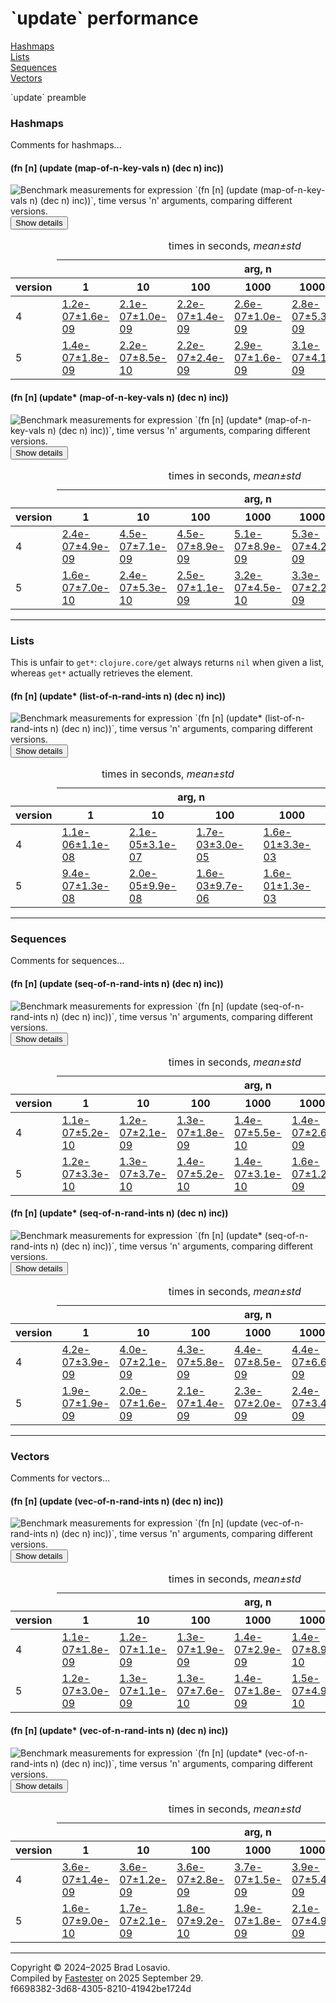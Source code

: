 
  <body>
    <h1>
      `update` performance
    </h1>
    <div>
      <a href="#group-0">Hashmaps</a><br>
      <a href="#group-1">Lists</a><br>
      <a href="#group-2">Sequences</a><br>
      <a href="#group-3">Vectors</a>
    </div>
    <div>
      <p>
        `update` preamble
      </p>
    </div>
    <section>
      <h3 id="group-0">
        Hashmaps
      </h3>
      <div>
        <p>
          Comments for hashmaps...
        </p>
      </div>
      <div>
        <h4 id="group-0-fexpr-0">
          (fn [n] (update (map-of-n-key-vals n) (dec n) inc))
        </h4><img alt=
        "Benchmark measurements for expression `(fn [n] (update (map-of-n-key-vals n) (dec n) inc))`, time versus &apos;n&apos; arguments, comparing different versions."
        src="img_update/group-0-fexpr-0.svg"><button class="collapser" type="button">Show details</button>
        <div class="collapsable">
          <table>
            <caption>
              times in seconds, <em>mean±std</em>
            </caption>
            <thead>
              <tr>
                <td></td>
                <th colspan="7">
                  arg, n
                </th>
              </tr>
              <tr>
                <th>
                  version
                </th>
                <th>
                  1
                </th>
                <th>
                  10
                </th>
                <th>
                  100
                </th>
                <th>
                  1000
                </th>
                <th>
                  10000
                </th>
                <th>
                  100000
                </th>
                <th>
                  1000000
                </th>
              </tr>
            </thead>
            <tr>
              <td>
                4
              </td>
              <td>
                <a href="https://github.com/blosavio/fn_in/blob/main/resources/fn_in_performance/update/version 4/test-0.edn">1.2e-07±1.6e-09</a>
              </td>
              <td>
                <a href="https://github.com/blosavio/fn_in/blob/main/resources/fn_in_performance/update/version 4/test-1.edn">2.1e-07±1.0e-09</a>
              </td>
              <td>
                <a href="https://github.com/blosavio/fn_in/blob/main/resources/fn_in_performance/update/version 4/test-2.edn">2.2e-07±1.4e-09</a>
              </td>
              <td>
                <a href="https://github.com/blosavio/fn_in/blob/main/resources/fn_in_performance/update/version 4/test-3.edn">2.6e-07±1.0e-09</a>
              </td>
              <td>
                <a href="https://github.com/blosavio/fn_in/blob/main/resources/fn_in_performance/update/version 4/test-4.edn">2.8e-07±5.3e-09</a>
              </td>
              <td>
                <a href="https://github.com/blosavio/fn_in/blob/main/resources/fn_in_performance/update/version 4/test-5.edn">3.1e-07±2.3e-09</a>
              </td>
              <td>
                <a href="https://github.com/blosavio/fn_in/blob/main/resources/fn_in_performance/update/version 4/test-6.edn">3.4e-07±2.7e-09</a>
              </td>
            </tr>
            <tr>
              <td>
                5
              </td>
              <td>
                <a href="https://github.com/blosavio/fn_in/blob/main/resources/fn_in_performance/update/version 5/test-0.edn">1.4e-07±1.8e-09</a>
              </td>
              <td>
                <a href="https://github.com/blosavio/fn_in/blob/main/resources/fn_in_performance/update/version 5/test-1.edn">2.2e-07±8.5e-10</a>
              </td>
              <td>
                <a href="https://github.com/blosavio/fn_in/blob/main/resources/fn_in_performance/update/version 5/test-2.edn">2.2e-07±2.4e-09</a>
              </td>
              <td>
                <a href="https://github.com/blosavio/fn_in/blob/main/resources/fn_in_performance/update/version 5/test-3.edn">2.9e-07±1.6e-09</a>
              </td>
              <td>
                <a href="https://github.com/blosavio/fn_in/blob/main/resources/fn_in_performance/update/version 5/test-4.edn">3.1e-07±4.1e-09</a>
              </td>
              <td>
                <a href="https://github.com/blosavio/fn_in/blob/main/resources/fn_in_performance/update/version 5/test-5.edn">3.4e-07±2.7e-09</a>
              </td>
              <td>
                <a href="https://github.com/blosavio/fn_in/blob/main/resources/fn_in_performance/update/version 5/test-6.edn">3.8e-07±8.0e-09</a>
              </td>
            </tr>
          </table>
        </div>
        <h4 id="group-0-fexpr-1">
          (fn [n] (update* (map-of-n-key-vals n) (dec n) inc))
        </h4><img alt=
        "Benchmark measurements for expression `(fn [n] (update* (map-of-n-key-vals n) (dec n) inc))`, time versus &apos;n&apos; arguments, comparing different versions."
        src="img_update/group-0-fexpr-1.svg"><button class="collapser" type="button">Show details</button>
        <div class="collapsable">
          <table>
            <caption>
              times in seconds, <em>mean±std</em>
            </caption>
            <thead>
              <tr>
                <td></td>
                <th colspan="7">
                  arg, n
                </th>
              </tr>
              <tr>
                <th>
                  version
                </th>
                <th>
                  1
                </th>
                <th>
                  10
                </th>
                <th>
                  100
                </th>
                <th>
                  1000
                </th>
                <th>
                  10000
                </th>
                <th>
                  100000
                </th>
                <th>
                  1000000
                </th>
              </tr>
            </thead>
            <tr>
              <td>
                4
              </td>
              <td>
                <a href="https://github.com/blosavio/fn_in/blob/main/resources/fn_in_performance/update/version 4/test-14.edn">2.4e-07±4.9e-09</a>
              </td>
              <td>
                <a href="https://github.com/blosavio/fn_in/blob/main/resources/fn_in_performance/update/version 4/test-15.edn">4.5e-07±7.1e-09</a>
              </td>
              <td>
                <a href="https://github.com/blosavio/fn_in/blob/main/resources/fn_in_performance/update/version 4/test-16.edn">4.5e-07±8.9e-09</a>
              </td>
              <td>
                <a href="https://github.com/blosavio/fn_in/blob/main/resources/fn_in_performance/update/version 4/test-17.edn">5.1e-07±8.9e-09</a>
              </td>
              <td>
                <a href="https://github.com/blosavio/fn_in/blob/main/resources/fn_in_performance/update/version 4/test-18.edn">5.3e-07±4.2e-09</a>
              </td>
              <td>
                <a href="https://github.com/blosavio/fn_in/blob/main/resources/fn_in_performance/update/version 4/test-19.edn">5.5e-07±1.6e-08</a>
              </td>
              <td>
                <a href="https://github.com/blosavio/fn_in/blob/main/resources/fn_in_performance/update/version 4/test-20.edn">5.9e-07±1.0e-08</a>
              </td>
            </tr>
            <tr>
              <td>
                5
              </td>
              <td>
                <a href="https://github.com/blosavio/fn_in/blob/main/resources/fn_in_performance/update/version 5/test-14.edn">1.6e-07±7.0e-10</a>
              </td>
              <td>
                <a href="https://github.com/blosavio/fn_in/blob/main/resources/fn_in_performance/update/version 5/test-15.edn">2.4e-07±5.3e-10</a>
              </td>
              <td>
                <a href="https://github.com/blosavio/fn_in/blob/main/resources/fn_in_performance/update/version 5/test-16.edn">2.5e-07±1.1e-09</a>
              </td>
              <td>
                <a href="https://github.com/blosavio/fn_in/blob/main/resources/fn_in_performance/update/version 5/test-17.edn">3.2e-07±4.5e-10</a>
              </td>
              <td>
                <a href="https://github.com/blosavio/fn_in/blob/main/resources/fn_in_performance/update/version 5/test-18.edn">3.3e-07±2.2e-09</a>
              </td>
              <td>
                <a href="https://github.com/blosavio/fn_in/blob/main/resources/fn_in_performance/update/version 5/test-19.edn">3.7e-07±1.7e-09</a>
              </td>
              <td>
                <a href="https://github.com/blosavio/fn_in/blob/main/resources/fn_in_performance/update/version 5/test-20.edn">4.0e-07±1.1e-09</a>
              </td>
            </tr>
          </table>
        </div>
      </div>
      <hr>
      <h3 id="group-1">
        Lists
      </h3>
      <div>
        <p>
          This is unfair to <code>get*</code>: <code>clojure.core/get</code> always returns <code>nil</code> when given a list, whereas <code>get*</code>
          actually retrieves the element.
        </p>
      </div>
      <div>
        <h4 id="group-1-fexpr-0">
          (fn [n] (update* (list-of-n-rand-ints n) (dec n) inc))
        </h4><img alt=
        "Benchmark measurements for expression `(fn [n] (update* (list-of-n-rand-ints n) (dec n) inc))`, time versus &apos;n&apos; arguments, comparing different versions."
        src="img_update/group-1-fexpr-0.svg"><button class="collapser" type="button">Show details</button>
        <div class="collapsable">
          <table>
            <caption>
              times in seconds, <em>mean±std</em>
            </caption>
            <thead>
              <tr>
                <td></td>
                <th colspan="4">
                  arg, n
                </th>
              </tr>
              <tr>
                <th>
                  version
                </th>
                <th>
                  1
                </th>
                <th>
                  10
                </th>
                <th>
                  100
                </th>
                <th>
                  1000
                </th>
              </tr>
            </thead>
            <tr>
              <td>
                4
              </td>
              <td>
                <a href="https://github.com/blosavio/fn_in/blob/main/resources/fn_in_performance/update/version 4/test-21.edn">1.1e-06±1.1e-08</a>
              </td>
              <td>
                <a href="https://github.com/blosavio/fn_in/blob/main/resources/fn_in_performance/update/version 4/test-22.edn">2.1e-05±3.1e-07</a>
              </td>
              <td>
                <a href="https://github.com/blosavio/fn_in/blob/main/resources/fn_in_performance/update/version 4/test-23.edn">1.7e-03±3.0e-05</a>
              </td>
              <td>
                <a href="https://github.com/blosavio/fn_in/blob/main/resources/fn_in_performance/update/version 4/test-24.edn">1.6e-01±3.3e-03</a>
              </td>
            </tr>
            <tr>
              <td>
                5
              </td>
              <td>
                <a href="https://github.com/blosavio/fn_in/blob/main/resources/fn_in_performance/update/version 5/test-21.edn">9.4e-07±1.3e-08</a>
              </td>
              <td>
                <a href="https://github.com/blosavio/fn_in/blob/main/resources/fn_in_performance/update/version 5/test-22.edn">2.0e-05±9.9e-08</a>
              </td>
              <td>
                <a href="https://github.com/blosavio/fn_in/blob/main/resources/fn_in_performance/update/version 5/test-23.edn">1.6e-03±9.7e-06</a>
              </td>
              <td>
                <a href="https://github.com/blosavio/fn_in/blob/main/resources/fn_in_performance/update/version 5/test-24.edn">1.6e-01±1.3e-03</a>
              </td>
            </tr>
          </table>
        </div>
      </div>
      <hr>
      <h3 id="group-2">
        Sequences
      </h3>
      <div>
        <p>
          Comments for sequences...
        </p>
      </div>
      <div>
        <h4 id="group-2-fexpr-0">
          (fn [n] (update (seq-of-n-rand-ints n) (dec n) inc))
        </h4><img alt=
        "Benchmark measurements for expression `(fn [n] (update (seq-of-n-rand-ints n) (dec n) inc))`, time versus &apos;n&apos; arguments, comparing different versions."
        src="img_update/group-2-fexpr-0.svg"><button class="collapser" type="button">Show details</button>
        <div class="collapsable">
          <table>
            <caption>
              times in seconds, <em>mean±std</em>
            </caption>
            <thead>
              <tr>
                <td></td>
                <th colspan="7">
                  arg, n
                </th>
              </tr>
              <tr>
                <th>
                  version
                </th>
                <th>
                  1
                </th>
                <th>
                  10
                </th>
                <th>
                  100
                </th>
                <th>
                  1000
                </th>
                <th>
                  10000
                </th>
                <th>
                  100000
                </th>
                <th>
                  1000000
                </th>
              </tr>
            </thead>
            <tr>
              <td>
                4
              </td>
              <td>
                <a href="https://github.com/blosavio/fn_in/blob/main/resources/fn_in_performance/update/version 4/test-25.edn">1.1e-07±5.2e-10</a>
              </td>
              <td>
                <a href="https://github.com/blosavio/fn_in/blob/main/resources/fn_in_performance/update/version 4/test-26.edn">1.2e-07±2.1e-09</a>
              </td>
              <td>
                <a href="https://github.com/blosavio/fn_in/blob/main/resources/fn_in_performance/update/version 4/test-27.edn">1.3e-07±1.8e-09</a>
              </td>
              <td>
                <a href="https://github.com/blosavio/fn_in/blob/main/resources/fn_in_performance/update/version 4/test-28.edn">1.4e-07±5.5e-10</a>
              </td>
              <td>
                <a href="https://github.com/blosavio/fn_in/blob/main/resources/fn_in_performance/update/version 4/test-29.edn">1.4e-07±2.6e-09</a>
              </td>
              <td>
                <a href="https://github.com/blosavio/fn_in/blob/main/resources/fn_in_performance/update/version 4/test-30.edn">1.5e-07±2.0e-09</a>
              </td>
              <td>
                <a href="https://github.com/blosavio/fn_in/blob/main/resources/fn_in_performance/update/version 4/test-31.edn">1.6e-07±2.5e-09</a>
              </td>
            </tr>
            <tr>
              <td>
                5
              </td>
              <td>
                <a href="https://github.com/blosavio/fn_in/blob/main/resources/fn_in_performance/update/version 5/test-25.edn">1.2e-07±3.3e-10</a>
              </td>
              <td>
                <a href="https://github.com/blosavio/fn_in/blob/main/resources/fn_in_performance/update/version 5/test-26.edn">1.3e-07±3.7e-10</a>
              </td>
              <td>
                <a href="https://github.com/blosavio/fn_in/blob/main/resources/fn_in_performance/update/version 5/test-27.edn">1.4e-07±5.2e-10</a>
              </td>
              <td>
                <a href="https://github.com/blosavio/fn_in/blob/main/resources/fn_in_performance/update/version 5/test-28.edn">1.4e-07±3.1e-10</a>
              </td>
              <td>
                <a href="https://github.com/blosavio/fn_in/blob/main/resources/fn_in_performance/update/version 5/test-29.edn">1.6e-07±1.2e-09</a>
              </td>
              <td>
                <a href="https://github.com/blosavio/fn_in/blob/main/resources/fn_in_performance/update/version 5/test-30.edn">1.7e-07±1.1e-09</a>
              </td>
              <td>
                <a href="https://github.com/blosavio/fn_in/blob/main/resources/fn_in_performance/update/version 5/test-31.edn">1.8e-07±1.0e-09</a>
              </td>
            </tr>
          </table>
        </div>
        <h4 id="group-2-fexpr-1">
          (fn [n] (update* (seq-of-n-rand-ints n) (dec n) inc))
        </h4><img alt=
        "Benchmark measurements for expression `(fn [n] (update* (seq-of-n-rand-ints n) (dec n) inc))`, time versus &apos;n&apos; arguments, comparing different versions."
        src="img_update/group-2-fexpr-1.svg"><button class="collapser" type="button">Show details</button>
        <div class="collapsable">
          <table>
            <caption>
              times in seconds, <em>mean±std</em>
            </caption>
            <thead>
              <tr>
                <td></td>
                <th colspan="7">
                  arg, n
                </th>
              </tr>
              <tr>
                <th>
                  version
                </th>
                <th>
                  1
                </th>
                <th>
                  10
                </th>
                <th>
                  100
                </th>
                <th>
                  1000
                </th>
                <th>
                  10000
                </th>
                <th>
                  100000
                </th>
                <th>
                  1000000
                </th>
              </tr>
            </thead>
            <tr>
              <td>
                4
              </td>
              <td>
                <a href="https://github.com/blosavio/fn_in/blob/main/resources/fn_in_performance/update/version 4/test-39.edn">4.2e-07±3.9e-09</a>
              </td>
              <td>
                <a href="https://github.com/blosavio/fn_in/blob/main/resources/fn_in_performance/update/version 4/test-40.edn">4.0e-07±2.1e-09</a>
              </td>
              <td>
                <a href="https://github.com/blosavio/fn_in/blob/main/resources/fn_in_performance/update/version 4/test-41.edn">4.3e-07±5.8e-09</a>
              </td>
              <td>
                <a href="https://github.com/blosavio/fn_in/blob/main/resources/fn_in_performance/update/version 4/test-42.edn">4.4e-07±8.5e-09</a>
              </td>
              <td>
                <a href="https://github.com/blosavio/fn_in/blob/main/resources/fn_in_performance/update/version 4/test-43.edn">4.4e-07±6.6e-09</a>
              </td>
              <td>
                <a href="https://github.com/blosavio/fn_in/blob/main/resources/fn_in_performance/update/version 4/test-44.edn">4.6e-07±2.7e-09</a>
              </td>
              <td>
                <a href="https://github.com/blosavio/fn_in/blob/main/resources/fn_in_performance/update/version 4/test-45.edn">4.7e-07±2.1e-09</a>
              </td>
            </tr>
            <tr>
              <td>
                5
              </td>
              <td>
                <a href="https://github.com/blosavio/fn_in/blob/main/resources/fn_in_performance/update/version 5/test-39.edn">1.9e-07±1.9e-09</a>
              </td>
              <td>
                <a href="https://github.com/blosavio/fn_in/blob/main/resources/fn_in_performance/update/version 5/test-40.edn">2.0e-07±1.6e-09</a>
              </td>
              <td>
                <a href="https://github.com/blosavio/fn_in/blob/main/resources/fn_in_performance/update/version 5/test-41.edn">2.1e-07±1.4e-09</a>
              </td>
              <td>
                <a href="https://github.com/blosavio/fn_in/blob/main/resources/fn_in_performance/update/version 5/test-42.edn">2.3e-07±2.0e-09</a>
              </td>
              <td>
                <a href="https://github.com/blosavio/fn_in/blob/main/resources/fn_in_performance/update/version 5/test-43.edn">2.4e-07±3.4e-09</a>
              </td>
              <td>
                <a href="https://github.com/blosavio/fn_in/blob/main/resources/fn_in_performance/update/version 5/test-44.edn">2.4e-07±1.3e-09</a>
              </td>
              <td>
                <a href="https://github.com/blosavio/fn_in/blob/main/resources/fn_in_performance/update/version 5/test-45.edn">2.5e-07±2.3e-10</a>
              </td>
            </tr>
          </table>
        </div>
      </div>
      <hr>
      <h3 id="group-3">
        Vectors
      </h3>
      <div>
        <p>
          Comments for vectors...
        </p>
      </div>
      <div>
        <h4 id="group-3-fexpr-0">
          (fn [n] (update (vec-of-n-rand-ints n) (dec n) inc))
        </h4><img alt=
        "Benchmark measurements for expression `(fn [n] (update (vec-of-n-rand-ints n) (dec n) inc))`, time versus &apos;n&apos; arguments, comparing different versions."
        src="img_update/group-3-fexpr-0.svg"><button class="collapser" type="button">Show details</button>
        <div class="collapsable">
          <table>
            <caption>
              times in seconds, <em>mean±std</em>
            </caption>
            <thead>
              <tr>
                <td></td>
                <th colspan="7">
                  arg, n
                </th>
              </tr>
              <tr>
                <th>
                  version
                </th>
                <th>
                  1
                </th>
                <th>
                  10
                </th>
                <th>
                  100
                </th>
                <th>
                  1000
                </th>
                <th>
                  10000
                </th>
                <th>
                  100000
                </th>
                <th>
                  1000000
                </th>
              </tr>
            </thead>
            <tr>
              <td>
                4
              </td>
              <td>
                <a href="https://github.com/blosavio/fn_in/blob/main/resources/fn_in_performance/update/version 4/test-32.edn">1.1e-07±1.8e-09</a>
              </td>
              <td>
                <a href="https://github.com/blosavio/fn_in/blob/main/resources/fn_in_performance/update/version 4/test-33.edn">1.2e-07±1.1e-09</a>
              </td>
              <td>
                <a href="https://github.com/blosavio/fn_in/blob/main/resources/fn_in_performance/update/version 4/test-34.edn">1.3e-07±1.9e-09</a>
              </td>
              <td>
                <a href="https://github.com/blosavio/fn_in/blob/main/resources/fn_in_performance/update/version 4/test-35.edn">1.4e-07±2.9e-09</a>
              </td>
              <td>
                <a href="https://github.com/blosavio/fn_in/blob/main/resources/fn_in_performance/update/version 4/test-36.edn">1.4e-07±8.9e-10</a>
              </td>
              <td>
                <a href="https://github.com/blosavio/fn_in/blob/main/resources/fn_in_performance/update/version 4/test-37.edn">1.5e-07±2.2e-09</a>
              </td>
              <td>
                <a href="https://github.com/blosavio/fn_in/blob/main/resources/fn_in_performance/update/version 4/test-38.edn">1.6e-07±4.4e-09</a>
              </td>
            </tr>
            <tr>
              <td>
                5
              </td>
              <td>
                <a href="https://github.com/blosavio/fn_in/blob/main/resources/fn_in_performance/update/version 5/test-32.edn">1.2e-07±3.0e-09</a>
              </td>
              <td>
                <a href="https://github.com/blosavio/fn_in/blob/main/resources/fn_in_performance/update/version 5/test-33.edn">1.3e-07±1.1e-09</a>
              </td>
              <td>
                <a href="https://github.com/blosavio/fn_in/blob/main/resources/fn_in_performance/update/version 5/test-34.edn">1.3e-07±7.6e-10</a>
              </td>
              <td>
                <a href="https://github.com/blosavio/fn_in/blob/main/resources/fn_in_performance/update/version 5/test-35.edn">1.4e-07±1.8e-09</a>
              </td>
              <td>
                <a href="https://github.com/blosavio/fn_in/blob/main/resources/fn_in_performance/update/version 5/test-36.edn">1.5e-07±4.9e-10</a>
              </td>
              <td>
                <a href="https://github.com/blosavio/fn_in/blob/main/resources/fn_in_performance/update/version 5/test-37.edn">1.6e-07±8.2e-10</a>
              </td>
              <td>
                <a href="https://github.com/blosavio/fn_in/blob/main/resources/fn_in_performance/update/version 5/test-38.edn">1.7e-07±9.9e-10</a>
              </td>
            </tr>
          </table>
        </div>
        <h4 id="group-3-fexpr-1">
          (fn [n] (update* (vec-of-n-rand-ints n) (dec n) inc))
        </h4><img alt=
        "Benchmark measurements for expression `(fn [n] (update* (vec-of-n-rand-ints n) (dec n) inc))`, time versus &apos;n&apos; arguments, comparing different versions."
        src="img_update/group-3-fexpr-1.svg"><button class="collapser" type="button">Show details</button>
        <div class="collapsable">
          <table>
            <caption>
              times in seconds, <em>mean±std</em>
            </caption>
            <thead>
              <tr>
                <td></td>
                <th colspan="7">
                  arg, n
                </th>
              </tr>
              <tr>
                <th>
                  version
                </th>
                <th>
                  1
                </th>
                <th>
                  10
                </th>
                <th>
                  100
                </th>
                <th>
                  1000
                </th>
                <th>
                  10000
                </th>
                <th>
                  100000
                </th>
                <th>
                  1000000
                </th>
              </tr>
            </thead>
            <tr>
              <td>
                4
              </td>
              <td>
                <a href="https://github.com/blosavio/fn_in/blob/main/resources/fn_in_performance/update/version 4/test-7.edn">3.6e-07±1.4e-09</a>
              </td>
              <td>
                <a href="https://github.com/blosavio/fn_in/blob/main/resources/fn_in_performance/update/version 4/test-8.edn">3.6e-07±1.2e-09</a>
              </td>
              <td>
                <a href="https://github.com/blosavio/fn_in/blob/main/resources/fn_in_performance/update/version 4/test-9.edn">3.6e-07±2.8e-09</a>
              </td>
              <td>
                <a href="https://github.com/blosavio/fn_in/blob/main/resources/fn_in_performance/update/version 4/test-10.edn">3.7e-07±1.5e-09</a>
              </td>
              <td>
                <a href="https://github.com/blosavio/fn_in/blob/main/resources/fn_in_performance/update/version 4/test-11.edn">3.9e-07±5.4e-09</a>
              </td>
              <td>
                <a href="https://github.com/blosavio/fn_in/blob/main/resources/fn_in_performance/update/version 4/test-12.edn">4.0e-07±6.4e-09</a>
              </td>
              <td>
                <a href="https://github.com/blosavio/fn_in/blob/main/resources/fn_in_performance/update/version 4/test-13.edn">4.1e-07±9.8e-09</a>
              </td>
            </tr>
            <tr>
              <td>
                5
              </td>
              <td>
                <a href="https://github.com/blosavio/fn_in/blob/main/resources/fn_in_performance/update/version 5/test-7.edn">1.6e-07±9.0e-10</a>
              </td>
              <td>
                <a href="https://github.com/blosavio/fn_in/blob/main/resources/fn_in_performance/update/version 5/test-8.edn">1.7e-07±2.1e-09</a>
              </td>
              <td>
                <a href="https://github.com/blosavio/fn_in/blob/main/resources/fn_in_performance/update/version 5/test-9.edn">1.8e-07±9.2e-10</a>
              </td>
              <td>
                <a href="https://github.com/blosavio/fn_in/blob/main/resources/fn_in_performance/update/version 5/test-10.edn">1.9e-07±1.8e-09</a>
              </td>
              <td>
                <a href="https://github.com/blosavio/fn_in/blob/main/resources/fn_in_performance/update/version 5/test-11.edn">2.1e-07±4.9e-09</a>
              </td>
              <td>
                <a href="https://github.com/blosavio/fn_in/blob/main/resources/fn_in_performance/update/version 5/test-12.edn">2.1e-07±3.5e-09</a>
              </td>
              <td>
                <a href="https://github.com/blosavio/fn_in/blob/main/resources/fn_in_performance/update/version 5/test-13.edn">2.2e-07±2.4e-09</a>
              </td>
            </tr>
          </table>
        </div>
      </div>
      <hr>
    </section>
    <p id="page-footer">
      Copyright © 2024–2025 Brad Losavio.<br>
      Compiled by <a href="https://github.com/blosavio/Fastester">Fastester</a> on 2025 September 29.<span id="uuid"><br>
      f6698382-3d68-4305-8210-41942be1724d</span>
    </p>
  </body>
</html>
